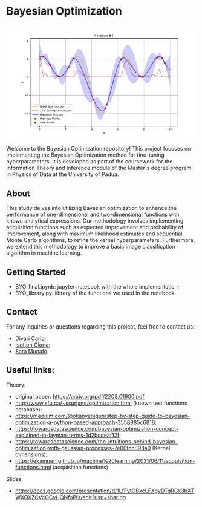 
# Bayesian Optimization 

![Example GIF](https://github.com/Sara-Munafo/Bayesian-Opt-Information-theory/blob/main/simple_optimization_ei.gif)

Welcome to the Bayesian Optimization repository! This project focuses on implementing the Bayesian Optimization method for fine-tuning hyperparameters. It is developed as part of the coursework for the Information Theory and Inference module of the Master's degree program in Physics of Data at the University of Padua.

## About

This study delves into utilizing Bayesian optimization to enhance the performance of one-dimensional and two-dimensional functions with known analytical expressions. Our methodology involves implementing acquisition functions such as expected improvement and probability of improvement, along with maximum likelihood estimates and sequential Monte Carlo algorithms, to refine the kernel hyperparameters. Furthermore, we extend this methodology to improve a basic image classification algorithm in machine learning.

## Getting Started
- BYO_final.ipynb: jupyter notebook with the whole implementation;
- BYO_library.py: library of the functions we used in the notebook.

## Contact

For any inquiries or questions regarding this project, feel free to contact us:
- [Divari Carlo](mailto:carlo.divari@studenti.unipd.it);
- [Isotton Gloria](mailto:gloria.isotton@studenti.unipd.it);
- [Sara Munafò](mailto:sara.munafo@studenti.unipd.it).


 ## Useful links:
Theory:
- original paper: https://arxiv.org/pdf/2203.01900.pdf
- http://www.sfu.ca/~ssurjano/optimization.html (known test functions database);
- https://medium.com/@okanyenigun/step-by-step-guide-to-bayesian-optimization-a-python-based-approach-3558985c6818;
- https://towardsdatascience.com/bayesian-optimization-concept-explained-in-layman-terms-1d2bcdeaf12f;
- https://towardsdatascience.com/the-intuitions-behind-bayesian-optimization-with-gaussian-processes-7e00fcc898a0 (Kernel dimensions);
- https://ekamperi.github.io/machine%20learning/2021/06/11/acquisition-functions.html (acquisition functions).

Slides
- https://docs.google.com/presentation/d/1LfFytOBxcLFXgyDTgRGx3bXTWXQXZCVcOCvHQNfoPts/edit?usp=sharing
